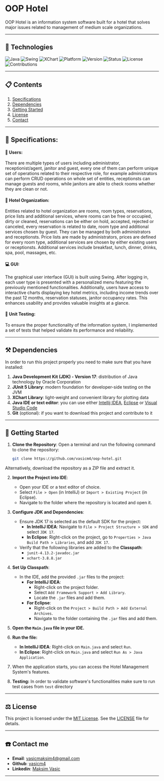# OOP Hotel

OOP Hotel is an information system software built for a hotel that solves major issues related to management of medium scale organizations. 

***
## 🔧 Technologies
![Java](https://img.shields.io/badge/Java-17-orange?style=flat-square&logo=java)
![Swing](https://img.shields.io/badge/Library-Swing-blue?style=flat-square)
![XChart](https://img.shields.io/badge/Library-xchart-blue)
![Platform](https://img.shields.io/badge/Platform-Windows_|_Linux_|_MacOS-lightgrey?style=flat-square)
![Version](https://img.shields.io/badge/Version-1.0-brightgreen?style=flat-square)
![Status](https://img.shields.io/badge/Status-Active-brightgreen?style=flat-square)
![License](https://img.shields.io/badge/License-MIT-blue?style=flat-square)
![Contributions](https://img.shields.io/badge/Contributions-Welcome-brightgreen?style=flat-square)


***
## 📋 Contents
1. [Specifications](#specifications)
2. [Dependencies](#dependencies)
3. [Getting Started](#start)
4. [License](#license)
5. [Contact](#contact)
***
<a name="specifications"><a/>
## 📌 Specifications:

#### 🧍 Users: 
There are multiple types of users including administrator, receptionist/agent, janitor and guest, every one of them can perform unique set of operations related to their respective role, for example administrators can perform CRUD operations on whole set of entities, receptionsts can manage guests and rooms, while janitors are able to check rooms whether they are clean or not.

#### 📁 Hotel Organization: 
Entities related to hotel organization are rooms, room types, reservations, price lists and additional services, where rooms can be free or occupied, dirty or cleaned, reservations can be either on hold, accepted, rejected or canceled, every reservation is related to date, room type and additional services chosen by guest. They can be managed by both administrators and receptionsts. Price lists are made by administrators, prices are defined for every room type, additional services are chosen by either existing users or receptionsts. Additional services include breakfast, lunch, dinner, drinks, spa, pool, massages, etc. 

#### 💻 GUI:
The graphical user interface (GUI) is built using Swing. After logging in, each user type is presented with a personalized menu featuring the previously mentioned functionalities. Additionally, users have access to interactive charts displaying key hotel metrics, including income trends over the past 12 months, reservation statuses, janitor occupancy rates. This enhances usability and provides valuable insights at a glance.

#### 🧪 Unit Testing: 
To ensure the proper functionality of the information system, I implemented a set of tests that helped validate its performance and reliability.

***
<a name="dependencies"><a/>
## ⚒️ Dependencies
In order to run this project properly you need to make sure that you have installed:
1. **Java Development Kit (JDK) - Version 17**: distribution of Java technology by Oracle Corporation
2. **JUnit 5 Library**: modern foundation for developer-side testing on the JVM
3. **XChart Library**:  light-weight and convenient library for plotting data
4. **Java IDE or text editor**: you can use either [Intellij IDEA](https://www.jetbrains.com/idea/), [Eclipse](https://www.eclipse.org/downloads/) or [Visual Studio Code](https://code.visualstudio.com/)
5. **Git** (optional): if you want to download this project and contribute to it

***
<a name="start"><a/>
## 🚀 Getting Started

1. **Clone the Repository**:
   Open a terminal and run the following command to clone the repository:

   ```bash
   git clone https://github.com/vasicm4/oop-hotel.git
   
Alternatively, download the repository as a ZIP file and extract it.

2. **Import the Project into IDE**:
   - Open your IDE or a text editor of choice.
   - Select `File > Open` (in IntelliJ) or `Import > Existing Project` (in Eclipse).
   - Navigate to the folder where the repository is located and open it.

3. **Configure JDK and Dependencies**:
   - Ensure JDK 17 is selected as the default SDK for the project:
     - **In IntelliJ IDEA**: Navigate to `File > Project Structure > SDK` and select `JDK 17`.
     - **In Eclipse**: Right-click on the project, go to `Properties > Java Build Path > Libraries`, and add `JDK 17`.
   - Verify that the following libraries are added to the **Classpath**:
     - `junit-4.13.2-javadoc.jar`
     - `xchart-3.8.8.jar`

4. **Set Up Classpath**:
   - In the IDE, add the provided `.jar` files to the project:
     - **For IntelliJ IDEA**:
       - Right-click on the project folder.
       - Select `Add Framework Support > Add Library`.
       - Locate the `.jar` files and add them.
     - **For Eclipse**:
       - Right-click on the `Project > Build Path > Add External Archives`.
       - Navigate to the folder containing the `.jar` files and add them.

5. **Open the `Main.java` file in your IDE.**
6. **Run the file:**
   - **In IntelliJ IDEA**: Right-click on `Main.java` and select `Run`.
   - **In Eclipse**: Right-click on `Main.java` and select `Run As > Java Application`.
7. When the application starts, you can access the Hotel Management System's features.
8. **Testing:** In order to validate software's functionalities make sure to run test cases from `test` directory

***
<a name="license"><a/>
## ⚖️ License
This project is licensed under the [MIT License](./LICENSE). See the [LICENSE](./LICENSE) file for details.

***
<a name="contact"><a/>
## ☎️ Contact me

 - **Email**: [vasicmaksim4@gmail.com](mailto:vasicmaksim4@gmail.com)
 - **Github**: [vasicm4](https://github.com/vasicm4)
 - **Linkedin**: [Maksim Vasic](https://rs.linkedin.com/in/maksim-vasi%C4%87-514b11327)
***
